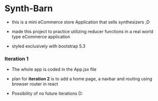 # Synth-Barn
- this is a mini eCommerce store Application that sells synthesizers ;D

- made this project to practice utilizing reducer functions in a real world type eCommerce application

- styled exclusively with bootstrap 5.3

### Iteration 1
- The whole app is coded in the App.jsx file

- plan for **iteration 2** is to add a home page, a navbar and routing using browser router in react


- Possibility of no future iterations D: